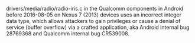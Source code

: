 drivers/media/radio/radio-iris.c in the Qualcomm components in Android before 2016-08-05 on Nexus 7 (2013) devices uses an incorrect integer data type, which allows attackers to gain privileges or cause a denial of service (buffer overflow) via a crafted application, aka Android internal bug 28769368 and Qualcomm internal bug CR539008.